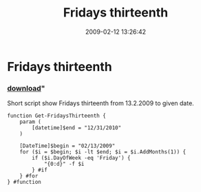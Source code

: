 ﻿---
pid:            866
parent:         0
children:       
poster:         makovec
title:          Fridays thirteenth
date:           2009-02-12 13:26:42
format:         posh
---

# Fridays thirteenth

### [download](866.ps1)"

Short script show Fridays thirteenth from 13.2.2009 to given date.

```posh
function Get-FridaysThirteenth {
	param (
		[datetime]$end = "12/31/2010"
	)
	
	[DateTime]$begin = "02/13/2009"
	for ($i = $begin; $i -lt $end; $i = $i.AddMonths(1)) {
		if ($i.DayOfWeek -eq 'Friday') {
			"{0:d}" -f $i 
		} #if
	} #for
} #function
```

